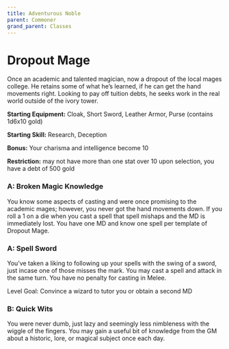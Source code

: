 ```yaml
---
title: Adventurous Noble
parent: Commoner
grand_parent: Classes
---
```

# Dropout Mage
Once an academic and talented magician, now a dropout of the local mages
college. He retains some of what he’s learned, if he can get the hand movements
right. Looking to pay off tuition debts, he seeks work in the real world
outside of the ivory tower.

**Starting Equipment:** Cloak, Short Sword, Leather Armor, Purse (contains 1d6x10
gold)

**Starting Skill:** Research, Deception

**Bonus:** Your charisma and intelligence become 10

**Restriction:** may not have more than one stat over 10 upon selection, you have a
debt of 500 gold

### A: Broken Magic Knowledge
You know some aspects of casting and were once promising to the academic mages;
however, you never got the hand movements down. If you roll a 1 on a die when
you cast a spell that spell mishaps and the MD is immediately lost. You have one
MD and know one spell per template of Dropout Mage.

### A: Spell Sword
You’ve taken a liking to following up your spells with the swing of a sword,
just incase one of those misses the mark. You may cast a spell and attack in
the same turn. You have no penalty for casting in Melee.

Level Goal: Convince a wizard to tutor you or obtain a second MD

### B: Quick Wits
You were never dumb, just lazy and seemingly less nimbleness with the wiggle of
the fingers. You may gain a useful bit of knowledge from the GM about a
historic, lore, or magical subject once each day.
